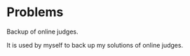 # Problems
Backup of online judges.

It is used by myself to back up my solutions of online judges.
